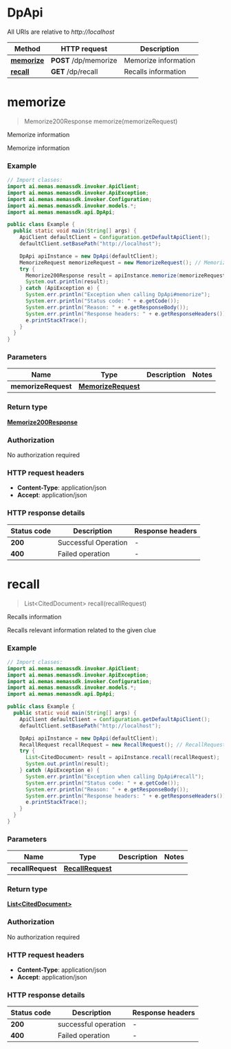 # DpApi

All URIs are relative to *http://localhost*

| Method | HTTP request | Description |
|------------- | ------------- | -------------|
| [**memorize**](DpApi.md#memorize) | **POST** /dp/memorize | Memorize information |
| [**recall**](DpApi.md#recall) | **GET** /dp/recall | Recalls information |


<a id="memorize"></a>
# **memorize**
> Memorize200Response memorize(memorizeRequest)

Memorize information

Memorize information

### Example
```java
// Import classes:
import ai.memas.memassdk.invoker.ApiClient;
import ai.memas.memassdk.invoker.ApiException;
import ai.memas.memassdk.invoker.Configuration;
import ai.memas.memassdk.invoker.models.*;
import ai.memas.memassdk.api.DpApi;

public class Example {
  public static void main(String[] args) {
    ApiClient defaultClient = Configuration.getDefaultApiClient();
    defaultClient.setBasePath("http://localhost");

    DpApi apiInstance = new DpApi(defaultClient);
    MemorizeRequest memorizeRequest = new MemorizeRequest(); // MemorizeRequest | 
    try {
      Memorize200Response result = apiInstance.memorize(memorizeRequest);
      System.out.println(result);
    } catch (ApiException e) {
      System.err.println("Exception when calling DpApi#memorize");
      System.err.println("Status code: " + e.getCode());
      System.err.println("Reason: " + e.getResponseBody());
      System.err.println("Response headers: " + e.getResponseHeaders());
      e.printStackTrace();
    }
  }
}
```

### Parameters

| Name | Type | Description  | Notes |
|------------- | ------------- | ------------- | -------------|
| **memorizeRequest** | [**MemorizeRequest**](MemorizeRequest.md)|  | |

### Return type

[**Memorize200Response**](Memorize200Response.md)

### Authorization

No authorization required

### HTTP request headers

 - **Content-Type**: application/json
 - **Accept**: application/json

### HTTP response details
| Status code | Description | Response headers |
|-------------|-------------|------------------|
| **200** | Successful Operation |  -  |
| **400** | Failed operation |  -  |

<a id="recall"></a>
# **recall**
> List&lt;CitedDocument&gt; recall(recallRequest)

Recalls information

Recalls relevant information related to the given clue

### Example
```java
// Import classes:
import ai.memas.memassdk.invoker.ApiClient;
import ai.memas.memassdk.invoker.ApiException;
import ai.memas.memassdk.invoker.Configuration;
import ai.memas.memassdk.invoker.models.*;
import ai.memas.memassdk.api.DpApi;

public class Example {
  public static void main(String[] args) {
    ApiClient defaultClient = Configuration.getDefaultApiClient();
    defaultClient.setBasePath("http://localhost");

    DpApi apiInstance = new DpApi(defaultClient);
    RecallRequest recallRequest = new RecallRequest(); // RecallRequest | 
    try {
      List<CitedDocument> result = apiInstance.recall(recallRequest);
      System.out.println(result);
    } catch (ApiException e) {
      System.err.println("Exception when calling DpApi#recall");
      System.err.println("Status code: " + e.getCode());
      System.err.println("Reason: " + e.getResponseBody());
      System.err.println("Response headers: " + e.getResponseHeaders());
      e.printStackTrace();
    }
  }
}
```

### Parameters

| Name | Type | Description  | Notes |
|------------- | ------------- | ------------- | -------------|
| **recallRequest** | [**RecallRequest**](RecallRequest.md)|  | |

### Return type

[**List&lt;CitedDocument&gt;**](CitedDocument.md)

### Authorization

No authorization required

### HTTP request headers

 - **Content-Type**: application/json
 - **Accept**: application/json

### HTTP response details
| Status code | Description | Response headers |
|-------------|-------------|------------------|
| **200** | successful operation |  -  |
| **400** | Failed operation |  -  |

